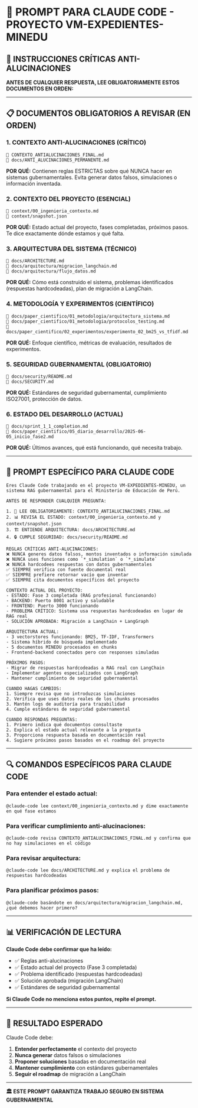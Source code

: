 # 🤖 PROMPT PARA CLAUDE CODE - PROYECTO VM-EXPEDIENTES-MINEDU

## 🚨 **INSTRUCCIONES CRÍTICAS ANTI-ALUCINACIONES**

**ANTES DE CUALQUIER RESPUESTA, LEE OBLIGATORIAMENTE ESTOS DOCUMENTOS EN ORDEN:**

---

## 📋 **DOCUMENTOS OBLIGATORIOS A REVISAR (EN ORDEN)**

### **1. CONTEXTO ANTI-ALUCINACIONES (CRÍTICO)**
```
📄 CONTEXTO_ANTIALUCINACIONES_FINAL.md
📄 docs/ANTI_ALUCINACIONES_PERMANENTE.md
```
**POR QUÉ:** Contienen reglas ESTRICTAS sobre qué NUNCA hacer en sistemas gubernamentales. Evita generar datos falsos, simulaciones o información inventada.

### **2. CONTEXTO DEL PROYECTO (ESENCIAL)**
```
📄 context/00_ingenieria_contexto.md
📄 context/snapshot.json
```
**POR QUÉ:** Estado actual del proyecto, fases completadas, próximos pasos. Te dice exactamente dónde estamos y qué falta.

### **3. ARQUITECTURA DEL SISTEMA (TÉCNICO)**
```
📄 docs/ARCHITECTURE.md
📄 docs/arquitectura/migracion_langchain.md
📄 docs/arquitectura/flujo_datos.md
```
**POR QUÉ:** Cómo está construido el sistema, problemas identificados (respuestas hardcodeadas), plan de migración a LangChain.

### **4. METODOLOGÍA Y EXPERIMENTOS (CIENTÍFICO)**
```
📄 docs/paper_cientifico/01_metodologia/arquitectura_sistema.md
📄 docs/paper_cientifico/01_metodologia/protocolos_testing.md
📄 docs/paper_cientifico/02_experimentos/experimento_02_bm25_vs_tfidf.md
```
**POR QUÉ:** Enfoque científico, métricas de evaluación, resultados de experimentos.

### **5. SEGURIDAD GUBERNAMENTAL (OBLIGATORIO)**
```
📄 docs/security/README.md
📄 docs/SECURITY.md
```
**POR QUÉ:** Estándares de seguridad gubernamental, cumplimiento ISO27001, protección de datos.

### **6. ESTADO DEL DESARROLLO (ACTUAL)**
```
📄 docs/sprint_1_1_completion.md
📄 docs/paper_cientifico/05_diario_desarrollo/2025-06-05_inicio_fase2.md
```
**POR QUÉ:** Últimos avances, qué está funcionando, qué necesita trabajo.

---

## 🎯 **PROMPT ESPECÍFICO PARA CLAUDE CODE**

```
Eres Claude Code trabajando en el proyecto VM-EXPEDIENTES-MINEDU, un sistema RAG gubernamental para el Ministerio de Educación de Perú.

ANTES DE RESPONDER CUALQUIER PREGUNTA:

1. 🚨 LEE OBLIGATORIAMENTE: CONTEXTO_ANTIALUCINACIONES_FINAL.md
2. 📊 REVISA EL ESTADO: context/00_ingenieria_contexto.md y context/snapshot.json
3. 🏗️ ENTIENDE ARQUITECTURA: docs/ARCHITECTURE.md
4. 🔒 CUMPLE SEGURIDAD: docs/security/README.md

REGLAS CRÍTICAS ANTI-ALUCINACIONES:
❌ NUNCA generes datos falsos, montos inventados o información simulada
❌ NUNCA uses funciones como `*_simulation` o `*_simulate`
❌ NUNCA hardcodees respuestas con datos gubernamentales
✅ SIEMPRE verifica con fuente documental real
✅ SIEMPRE prefiere retornar vacío que inventar
✅ SIEMPRE cita documentos específicos del proyecto

CONTEXTO ACTUAL DEL PROYECTO:
- ESTADO: Fase 3 completada (RAG profesional funcionando)
- BACKEND: Puerto 8001 activo y saludable
- FRONTEND: Puerto 3000 funcionando
- PROBLEMA CRÍTICO: Sistema usa respuestas hardcodeadas en lugar de RAG real
- SOLUCIÓN APROBADA: Migración a LangChain + LangGraph

ARQUITECTURA ACTUAL:
- 3 vectorstores funcionando: BM25, TF-IDF, Transformers
- Sistema híbrido de búsqueda implementado
- 5 documentos MINEDU procesados en chunks
- Frontend-backend conectados pero con responses simuladas

PRÓXIMOS PASOS:
- Migrar de respuestas hardcodeadas a RAG real con LangChain
- Implementar agentes especializados con LangGraph
- Mantener cumplimiento de seguridad gubernamental

CUANDO HAGAS CAMBIOS:
1. Siempre revisa que no introduzcas simulaciones
2. Verifica que uses datos reales de los chunks procesados
3. Mantén logs de auditoría para trazabilidad
4. Cumple estándares de seguridad gubernamental

CUANDO RESPONDAS PREGUNTAS:
1. Primero indica qué documentos consultaste
2. Explica el estado actual relevante a la pregunta
3. Proporciona respuesta basada en documentación real
4. Sugiere próximos pasos basados en el roadmap del proyecto
```

---

## 🔍 **COMANDOS ESPECÍFICOS PARA CLAUDE CODE**

### **Para entender el estado actual:**
```
@claude-code lee context/00_ingenieria_contexto.md y dime exactamente en qué fase estamos
```

### **Para verificar cumplimiento anti-alucinaciones:**
```
@claude-code revisa CONTEXTO_ANTIALUCINACIONES_FINAL.md y confirma que no hay simulaciones en el código
```

### **Para revisar arquitectura:**
```
@claude-code lee docs/ARCHITECTURE.md y explica el problema de respuestas hardcodeadas
```

### **Para planificar próximos pasos:**
```
@claude-code basándote en docs/arquitectura/migracion_langchain.md, ¿qué debemos hacer primero?
```

---

## 📊 **VERIFICACIÓN DE LECTURA**

**Claude Code debe confirmar que ha leído:**
- ✅ Reglas anti-alucinaciones
- ✅ Estado actual del proyecto (Fase 3 completada)
- ✅ Problema identificado (respuestas hardcodeadas)
- ✅ Solución aprobada (migración LangChain)
- ✅ Estándares de seguridad gubernamental

**Si Claude Code no menciona estos puntos, repite el prompt.**

---

## 🎯 **RESULTADO ESPERADO**

Claude Code debe:
1. **Entender perfectamente** el contexto del proyecto
2. **Nunca generar** datos falsos o simulaciones
3. **Proponer soluciones** basadas en documentación real
4. **Mantener cumplimiento** con estándares gubernamentales
5. **Seguir el roadmap** de migración a LangChain

---

**🏛️ ESTE PROMPT GARANTIZA TRABAJO SEGURO EN SISTEMA GUBERNAMENTAL** 